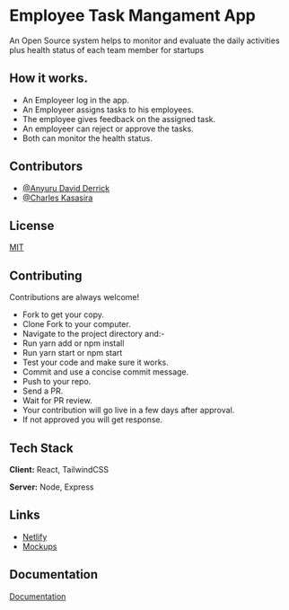 
# Employee Task Mangament App

An Open Source system helps to monitor and evaluate the daily activities plus health status of each team member for startups

## How it works.
- An Employeer log in the app.
- An Employeer assigns tasks to his employees.
- The employee gives feedback on the assigned task.
- An employeer can reject or approve the tasks.
- Both can monitor the health status.
## Contributors

- [@Anyuru David Derrick](https://github.com/ANYURU)
- [@Charles Kasasira](https://github.com/CharlesKasasira)

## License

[MIT](https://choosealicense.com/licenses/mit/)


## Contributing

Contributions are always welcome!

- Fork to get your copy.
-  Clone Fork to your computer.
-  Navigate to the project directory and:-
-  Run yarn add or npm install
-  Run yarn start or npm start
-  Test your code and make sure it works.
-  Commit and use a concise commit message.
-  Push to your repo.
-  Send a PR.
-  Wait for PR review.
-  Your contribution will go live in a few days after approval.
- If not approved you will get response.


## Tech Stack

**Client:** React, TailwindCSS

**Server:** Node, Express



## Links

 - [Netlify](https://mowork.vercel.app)
 - [Mockups](https://www.figma.com/file/2PG4oiSlRGXQZdUl51jvNe/Final-Year-project?node-id=0%3A1&t=3QJmNCql6zmJfZmo-1)

## Documentation

[Documentation](https://docs.google.com/document/d/1W4H7iDUichKOfhCASuPGbz8MEC8b1eKy/edit?usp=sharing&ouid=116990132362190139077&rtpof=true&sd=true)

